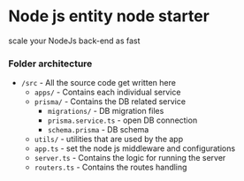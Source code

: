 # Node js entity node starter

scale your NodeJs back-end as fast

### Folder architecture

- `/src` - All the source code get written here
  - `apps/` - Contains each individual service
  - `prisma/` - Contains the DB related service
    - `migrations/` - DB migration files
    - `prisma.service.ts` - open DB connection
    - `schema.prisma` - DB schema
  - `utils/` - utilities that are used by the app
  - `app.ts` - set the node js middleware and configurations
  - `server.ts` - Contains the logic for running the server
  - `routers.ts` - Contains the routes handling
